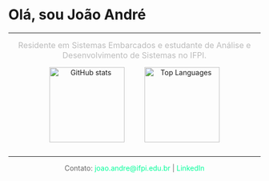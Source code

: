 # Olá, sou João André

---

<p align="center" style="color: #bbb; font-size: 16px; max-width: 600px; margin: auto;">
  Residente em Sistemas Embarcados e estudante de Análise e Desenvolvimento de Sistemas no IFPI.
</p>

<div align="center" style="display: flex; justify-content: center; gap: 40px; flex-wrap: wrap;">

  <img 
    src="https://github-readme-stats.vercel.app/api?username=JoaoAndreBSantana&show_icons=true&count_private=true&theme=radical&hide_border=true" 
    alt="GitHub stats" 
    height="150"
  />

  <img 
    src="https://github-readme-stats.vercel.app/api/top-langs/?username=JoaoAndreBSantana&layout=compact&langs_count=10&theme=radical&hide_border=true" 
    alt="Top Languages" 
    height="150"
  />

</div>

---

<p align="center" style="color: #666; font-size: 14px;">
  Contato: <a href="mailto:joao.andre@ifpi.edu.br" style="color: #00ff99; text-decoration: none;">joao.andre@ifpi.edu.br</a> | 
  <a href="https://www.linkedin.com/in/joao-andre-santana/" target="_blank" rel="noopener" style="color: #00ff99; text-decoration: none;">LinkedIn</a>
</p>
